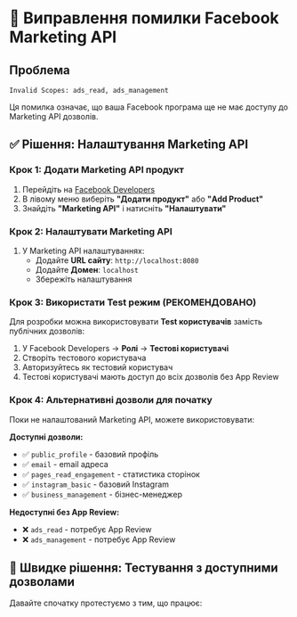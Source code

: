 # 🔧 Виправлення помилки Facebook Marketing API

## Проблема
```
Invalid Scopes: ads_read, ads_management
```

Ця помилка означає, що ваша Facebook програма ще не має доступу до Marketing API дозволів.

## ✅ Рішення: Налаштування Marketing API

### Крок 1: Додати Marketing API продукт

1. Перейдіть на [Facebook Developers](https://developers.facebook.com/apps/768047059552843)
2. В лівому меню виберіть **"Додати продукт"** або **"Add Product"**
3. Знайдіть **"Marketing API"** і натисніть **"Налаштувати"**

### Крок 2: Налаштувати Marketing API

1. У Marketing API налаштуваннях:
   - Додайте **URL сайту**: `http://localhost:8080`
   - Додайте **Домен**: `localhost`
   - Збережіть налаштування

### Крок 3: Використати Test режим (РЕКОМЕНДОВАНО)

Для розробки можна використовувати **Test користувачів** замість публічних дозволів:

1. У Facebook Developers → **Ролі** → **Тестові користувачі**
2. Створіть тестового користувача
3. Авторизуйтесь як тестовий користувач
4. Тестові користувачі мають доступ до всіх дозволів без App Review

### Крок 4: Альтернативні дозволи для початку

Поки не налаштований Marketing API, можете використовувати:

**Доступні дозволи:**
- ✅ `public_profile` - базовий профіль
- ✅ `email` - email адреса  
- ✅ `pages_read_engagement` - статистика сторінок
- ✅ `instagram_basic` - базовий Instagram
- ✅ `business_management` - бізнес-менеджер

**Недоступні без App Review:**
- ❌ `ads_read` - потребує App Review
- ❌ `ads_management` - потребує App Review

## 🚀 Швидке рішення: Тестування з доступними дозволами

Давайте спочатку протестуємо з тим, що працює: